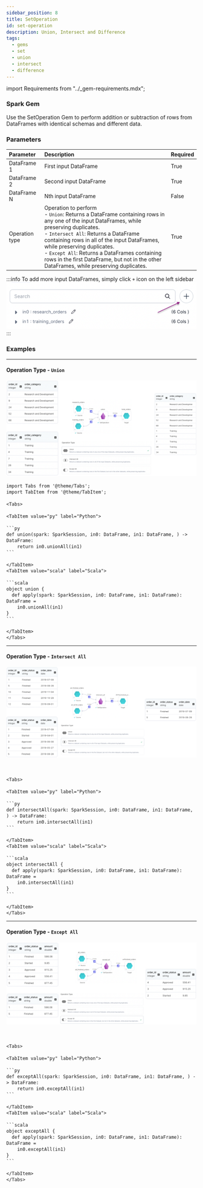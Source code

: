 ```yaml
---
sidebar_position: 8
title: SetOperation
id: set-operation
description: Union, Intersect and Difference
tags:
  - gems
  - set
  - union
  - intersect
  - difference
---
```


import Requirements from "../\_gem-requirements.mdx";

<h3><span class="badge">Spark Gem</span></h3>

<Requirements packagename="ProphecySparkBasicPython"
  packageversion="0.0.1"
  scalalib=""
  pythonlib=""
  packageversion122="Supported 0.0.1+"
  packageversion143="Supported 0.0.1+"
  packageversion154="Supported 0.0.1+"
/>

Use the SetOperation Gem to perform addition or subtraction of rows from DataFrames with identical schemas and different data.

### Parameters

| Parameter      | Description                                                                                                                                                                                                                                                                                                                                                                                                      | Required |
| :------------- | :--------------------------------------------------------------------------------------------------------------------------------------------------------------------------------------------------------------------------------------------------------------------------------------------------------------------------------------------------------------------------------------------------------------- | :------- |
| DataFrame 1    | First input DataFrame                                                                                                                                                                                                                                                                                                                                                                                            | True     |
| DataFrame 2    | Second input DataFrame                                                                                                                                                                                                                                                                                                                                                                                           | True     |
| DataFrame N    | Nth input DataFrame                                                                                                                                                                                                                                                                                                                                                                                              | False    |
| Operation type | Operation to perform<br/>- `Union`: Returns a DataFrame containing rows in any one of the input DataFrames, while preserving duplicates.<br/>- `Intersect All`: Returns a DataFrame containing rows in all of the input DataFrames, while preserving duplicates. <br/>- `Except All`: Returns a DataFrames containing rows in the first DataFrame, but not in the other DataFrames, while preserving duplicates. | True     |

:::info
To add more input DataFrames, simply click `+` icon on the left sidebar
![Set Operation - Add input dataframe](./img/set_add_inputs.png)
:::

### Examples

---

#### Operation Type - `Union`

![Example usage of Set Operation - Union](./img/set_eg_1.png)

````mdx-code-block
import Tabs from '@theme/Tabs';
import TabItem from '@theme/TabItem';

<Tabs>

<TabItem value="py" label="Python">

```py
def union(spark: SparkSession, in0: DataFrame, in1: DataFrame, ) -> DataFrame:
    return in0.unionAll(in1)
```

</TabItem>
<TabItem value="scala" label="Scala">

```scala
object union {
  def apply(spark: SparkSession, in0: DataFrame, in1: DataFrame): DataFrame =
    in0.unionAll(in1)
}
```

</TabItem>
</Tabs>

````

---

#### Operation Type - `Intersect All`

![Example usage of Set Operation - Intersect All](./img/set_eg_2.png)

````mdx-code-block


<Tabs>

<TabItem value="py" label="Python">

```py
def intersectAll(spark: SparkSession, in0: DataFrame, in1: DataFrame, ) -> DataFrame:
    return in0.intersectAll(in1)
```

</TabItem>
<TabItem value="scala" label="Scala">

```scala
object intersectAll {
  def apply(spark: SparkSession, in0: DataFrame, in1: DataFrame): DataFrame =
    in0.intersectAll(in1)
}
```

</TabItem>
</Tabs>

````

---

#### Operation Type - `Except All`

![Example usage of Set Operation - Except All](./img/set_eg_3.png)

````mdx-code-block


<Tabs>

<TabItem value="py" label="Python">

```py
def exceptAll(spark: SparkSession, in0: DataFrame, in1: DataFrame, ) -> DataFrame:
    return in0.exceptAll(in1)
```

</TabItem>
<TabItem value="scala" label="Scala">

```scala
object exceptAll {
  def apply(spark: SparkSession, in0: DataFrame, in1: DataFrame): DataFrame =
    in0.exceptAll(in1)
}
```

</TabItem>
</Tabs>

````
